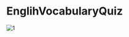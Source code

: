# EnglihVocabularyQuiz

![1](https://github.com/AliArdal/EnglihVocabularyQuiz/assets/135712333/0d7849ca-4f81-42e1-8e98-e018621a526e)
